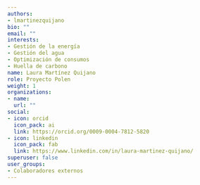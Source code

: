 ```yaml
---
authors:
- lmartinezquijano
bio: ""
email: ""
interests:
- Gestión de la energía
- Gestión del agua
- Optimización de consumos
- Huella de carbono
name: Laura Martínez Quijano
role: Proyecto Polen
weight: 1
organizations:
- name: 
  url: ""
social:
- icon: orcid
  icon_pack: ai
  link: https://orcid.org/0009-0004-7812-5820
- icon: linkedin
  icon_pack: fab
  link: https://www.linkedin.com/in/laura-martinez-quijano/
superuser: false
user_groups:
- Colaboradores externos
---
```

